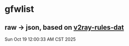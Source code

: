 # gfwlist
## raw -> json, based on [v2ray-rules-dat](https://github.com/Loyalsoldier/v2ray-rules-dat)
Sun Oct 19 12:00:33 AM CST 2025

